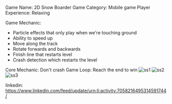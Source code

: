 Game Name: 2D Snow Boarder
Game Category: Mobile game
Player Experience: Relaxing

Game Mechanic: 
- Particle effects that only play when we're touching ground 
- Ability to speed up
- Move along the track 
- Rotate forwards and backwards
- Finish line that restarts level
- Crash detection which restarts the level

Core Mechanic: Don't crash
Game Loop: Reach the end to win
![ss1](https://user-images.githubusercontent.com/126782676/234998183-981713b0-4ac8-4a16-96a8-cd41b71a3684.jpg)
![ss2](https://user-images.githubusercontent.com/126782676/234998188-4f902213-8f84-4f2c-a583-efc00bc3c7b7.jpg)
![ss3](https://user-images.githubusercontent.com/126782676/234998191-698cb78e-1c6b-4939-93d2-bc2ad631fd69.jpg)

linkedin: https://www.linkedin.com/feed/update/urn:li:activity:7058216495314591744/

